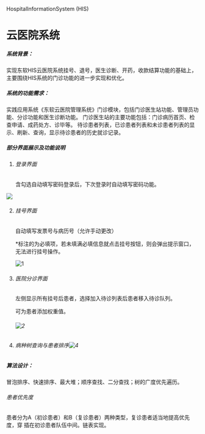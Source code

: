 HospitalInformationSystem (HIS)

# 云医院系统

##### 系统背景：

  实现东软HIS云医院系统挂号、退号，医生诊断、开药，收款结算功能的基础上，主要围绕HIS系统的门诊功能的进一步实现和优化。

##### 系统的功能需求：

  实践应用系统《东软云医院管理系统》门诊模块，包括门诊医生站功能、管理员功能、分诊功能和医生诊断功能。
  门诊医生站的主要功能包括：门诊病历首页、检查申请、成药处方、诊毕等。
  待诊患者列表，已诊患者列表和未诊患者列表的显示、刷新、查询，显示待诊患者的历史就诊记录。



##### 部分界面展示及功能说明

1. ###### 登录界面

   含勾选自动填写密码登录后，下次登录时自动填写密码功能。

![](https://github.com/Banjo-Acane/HospitalInformationSystem/tree/main/images/1.jpg)



2. ###### 挂号界面

   自动填写发票号与病历号（允许手动更改）

   *标注的为必填项，若未填满必填信息就点击挂号按钮，则会弹出提示窗口，无法进行挂号操作。

   ![1](C:\Users\17468\Desktop\1.jpg)

   

3. ###### 医院分诊界面

   左侧显示所有挂号后患者，选择加入待诊列表后患者移入待诊队列。

   可为患者添加权重值。

   ###### ![2](C:\Users\17468\Desktop\3.png)

   

4. ###### 病种树查询与患者排序![4](C:\Users\17468\Desktop\4.png)
 
##### 算法设计：

​	冒泡排序、快速排序、最大堆；顺序查找、二分查找；树的广度优先遍历。

###### 	患者优先度

​		患者分为A（初诊患者）和B（复诊患者）两种类型，复诊患者适当地提高优先度，穿	插在初诊患者队伍中间。链表实现。


